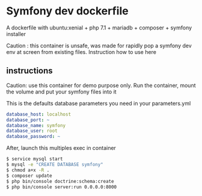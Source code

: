 # Symfony dev dockerfile
A dockerfile with ubuntu:xenial + php 7.1 + mariadb + composer + symfony installer 

Caution : this container is unsafe, was made for rapidly pop a symfony dev env at screen from existing files. Instruction how to use here

## instructions
  Caution: use this container for demo purpose only.
  Run the container, mount the volume and put your symfony files into it
  
  This is the defaults database parameters you need in your parameters.yml
  ```yml
  database_host: localhost
  database_port: ~
  database_name: symfony
  database_user: root
  database_password: ~
  ```
  
  After, launch this multiples exec in container
  ```sh
$ service mysql start
$ mysql -e "CREATE DATABASE symfony"
$ chmod a+x -R .
$ composer update
$ php bin/console doctrine:schema:create
$ php bin/console server:run 0.0.0.0:8000
```
